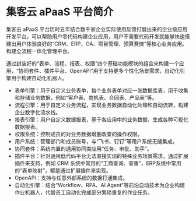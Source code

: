 # 集客云 aPaaS 平台简介

集客云 aPaaS 平台历时五年结合数千家企业实际使用反馈打磨出来的企业级应用开发平台，可以帮助用户零代码构建企业应用，用户不需要代码开发就能够快速搭建出用户体验良好的“CRM、ERP、OA、项目管理、预算费控”等核心业务应用。构建全流程一体化管理平台。

通过封装好的“表单、流程、报表、权限”四个基础功能模块的组合来构建一个应用，“协同套件、插件平台、OpenAPI”用于支持更多个性化场景需求，自动化引擎用于构建自动化机器人。

- 表单引擎：用于自定义业务表单，每个业务表单对应一张数据库表，用于收集和存储业务数据，例如“客户表、商机表、合同表、产品表”等。
- 流程引擎：用于自定义业务流程，实现业务数据自动化处理和自动流转，构建企业数字化流水线。
- 报表引擎：用户自定义数据报表，基于各应用中的业务数据，生成各种可视化数据报表。
- 权限系统：控制成员的对业务数据增删改查的操作权限。
- 用户系统：管理部门和成员账号，与“飞书、钉钉”等用户系统无缝集成。
- 协同套件：系统内置的通用协同类应用“任务、审批、助手”。
- 插件平台：针对通用低代码平台无法直接实现的特殊业务场景需求，通过扩展插件来支持，例如 CRM 系统中常用的“工商查询、查重”，ERP系统中常用的“表单映射”，都是通过扩展插件来实现。
- OpenAPI：支持与任意外部系统的数据打通集成。
- 自动化引擎：结合“Workflow、RPA、AI Agent”等前沿自动技术为企业构建作业机器人，代替员工自动化完成部分繁琐重复的作业任务。